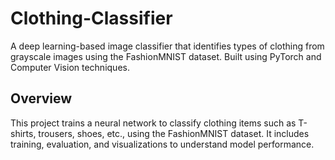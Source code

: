 # Clothing-Classifier

A deep learning-based image classifier that identifies types of clothing from grayscale images using the FashionMNIST dataset. Built using PyTorch and Computer Vision techniques.

## Overview
This project trains a neural network to classify clothing items such as T-shirts, trousers, shoes, etc., using the FashionMNIST dataset. It includes training, evaluation, and visualizations to understand model performance.
